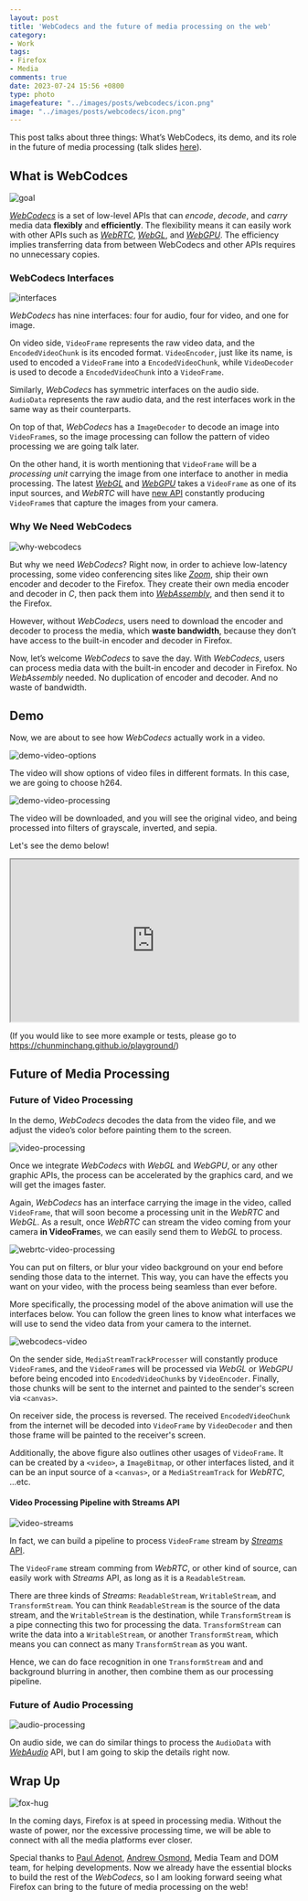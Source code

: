 ```yaml
---
layout: post
title: 'WebCodecs and the future of media processing on the web'
category:
- Work
tags:
- Firefox
- Media
comments: true
date: 2023-07-24 15:56 +0800
type: photo
imagefeature: "../images/posts/webcodecs/icon.png"
image: "../images/posts/webcodecs/icon.png"
---
```


This post talks about three things: What’s WebCodecs, its demo, and its role in the future of media processing (talk slides [here][slides]).

<!--read more-->

## What is WebCodces

![goal][goal]

[*WebCodecs*][webcodecs-api] is a set of low-level APIs that can *encode*, *decode*, and *carry* media data **flexibly** and **efficiently**. The flexibility means it can easily work with other APIs such as [*WebRTC*][webrtc-api], [*WebGL*][webgl-api], and [*WebGPU*][webgpu-api]. The efficiency implies transferring data from between WebCodecs and other APIs requires no unnecessary copies.

### WebCodecs Interfaces

![interfaces][interfaces]

*WebCodecs* has nine interfaces: four for audio, four for video, and one for image.

On video side, `VideoFrame` represents the raw video data, and the `EncodedVideoChunk` is its encoded format. `VideoEncoder`, just like its name, is used to encoded a `VideoFrame` into a `EncodedVideoChunk`, while `VideoDecoder` is used to decode a `EncodedVideoChunk` into a `VideoFrame`.

Similarly, *WebCodecs* has symmetric interfaces on the audio side. `AudioData` represents the raw audio data, and the rest interfaces work in the same way as their counterparts.

On top of that, *WebCodecs* has a `ImageDecoder` to decode an image into `VideoFrame`s, so the image processing can follow the pattern of video processing we are going talk later.

On the other hand, it is worth mentioning that `VideoFrame` will be a *processing unit* carrying the image from one interface to another in media processing. The latest [*WebGL*][videoframe-in-webgl] and [*WebGPU*][videoframe-in-webgpu] takes a `VideoFrame` as one of its input sources, and *WebRTC* will have [new API]([insertable-streams]) constantly producing `VideoFrame`s that capture the images from your camera.

### Why We Need WebCodecs

![why-webcodecs][why-webcodecs]

But why we need *WebCodecs*? Right now, in order to achieve low-latency processing, some video conferencing sites like [*Zoom*][zoom-hack], ship their own encoder and decoder to the Firefox. They create their own media encoder and decoder in *C*, then pack them into [*WebAssembly*][wasm], and then send it to the Firefox.

However, without *WebCodecs*, users need to download the encoder and decoder to process the media, which **waste bandwidth**, because they don’t have access to the built-in encoder and decoder in Firefox.

Now, let’s welcome *WebCodecs* to save the day. With *WebCodecs*, users can process media data with the built-in encoder and decoder in Firefox. No *WebAssembly* needed. No duplication of encoder and decoder. And no waste of bandwidth.

## Demo

Now, we are about to see how *WebCodecs* actually work in a video.

![demo-video-options][demo-video-options]

The video will show options of video files in different formats. In this case, we are going to choose h264.

![demo-video-processing][demo-video-processing]

The video will be downloaded, and you will see the original video, and being processed into filters of grayscale, inverted, and sepia.

Let's see the demo below!

<iframe id="odysee-iframe" style="width:100%; aspect-ratio:16 / 9;" src="https://odysee.com/%24/embed/%40cmchang%3A9%2Fwebcodecs-videodecoder-demo%3A0?r=BsRLJWBvcv3MTreGkwZjPR7dTNzfV3Hk&signature=759879aa5668803d4540a0d8652a8b6e8d12fb7b286eac25128201e6ce738e9c41f335699c67b5b89db1a392f5ddb9a1546858b6cd26b374c04f3e26427377cd&signature_ts=1753739841" allowfullscreen></iframe>

(If you would like to see more example or tests, please go to https://chunminchang.github.io/playground/)

## Future of Media Processing

### Future of Video Processing

In the demo, *WebCodecs* decodes the data from the video file, and we adjust the video’s color before painting them to the screen.

![video-processing][video-processing]

Once we integrate *WebCodecs* with *WebGL* and *WebGPU*, or any other graphic APIs, the process can be accelerated by the graphics card, and we will get the images faster.

Again, *WebCodecs* has an interface carrying the image in the video, called `VideoFrame`, that will soon become a processing unit in the *WebRTC* and *WebGL*. As a result, once *WebRTC* can stream the video coming from your camera **in VideoFrame**s, we can easily send them to *WebGL* to process.

![webrtc-video-processing][webrtc-video-processing]

You can put on filters, or blur your video background on your end before sending those data to the internet.
This way, you can have the effects you want on your video, with the process being seamless than ever before.

More specifically, the processing model of the above animation will use the interfaces below. You can follow the green lines to know what interfaces we will use to send the video data from your camera to the internet.

![webcodecs-video][webcodecs-video]

On the sender side, `MediaStreamTrackProcesser` will constantly produce `VideoFrame`s, and the `VideoFrame`s will be processed via *WebGL* or *WebGPU* before being encoded into `EncodedVideoChunk`s by `VideoEncoder`. Finally, those chunks will be sent to the internet and painted to the sender's screen via `<canvas>`.

On receiver side, the process is reversed. The received `EncodedVideoChunk` from the internet will be decoded into `VideoFrame` by `VideoDecoder` and then those frame will be painted to the receiver's screen.

Additionally, the above figure also outlines other usages of `VideoFrame`. It can be created by a `<video>`, a `ImageBitmap`, or other interfaces listed, and it can be an input source of a `<canvas>`, or a `MediaStreamTrack` for *WebRTC*, ...etc.
#### Video Processing Pipeline with Streams API

![video-streams][video-streams]

In fact, we can build a pipeline to process `VideoFrame` stream by [*Streams* API][streams-api].

The `VideoFrame` stream comming from *WebRTC*, or other kind of source, can easily work with *Streams* API, as long as it is a `ReadableStream`.

There are three kinds of *Streams*: `ReadableStream`, `WritableStream`, and `TransformStream`. You can think `ReadableStream` is the source of the data stream, and the `WritableStream` is the destination, while `TransformStream` is a pipe connecting this two for processing the data. `TransformStream` can write the data into a `WritableStream`, or another `TransformStream`, which means you can connect as many `TransformStream` as you want.

Hence, we can do face recognition in one `TransformStream` and
and background blurring in another, then combine them as our processing pipeline.

### Future of Audio Processing

![audio-processing][audio-processing]

On audio side, we can do similar things to process the `AudioData` with [*WebAudio*][webaudio-api] API, but I am going to skip the details right now.

## Wrap Up

![fox-hug][fox-hug]

In the coming days, Firefox is at speed in processing media. Without the waste of power, nor the excessive processing time, we will be able to connect with all the media platforms ever closer.

Special thanks to [Paul Adenot](https://github.com/padenot), [Andrew Osmond](https://github.com/aosmond), Media Team and DOM team, for helping developments. Now we already have the essential blocks to build the rest of the *WebCodecs*, so I am looking forward seeing what Firefox can bring to the future of media processing on the web!

[webcodecs-api]: https://developer.mozilla.org/en-US/docs/Web/API/WebCodecs_API
[webrtc-api]: https://developer.mozilla.org/en-US/docs/Web/API/WebRTC_API
[webgl-api]: https://developer.mozilla.org/en-US/docs/Web/API/WebGL_API
[webgpu-api]: https://developer.mozilla.org/en-US/docs/Web/API/WebGPU_API
[goal]: ../images/posts/webcodecs/webcodecs-goal.png "WebCodecs Goal"
[interfaces]: ../images/posts/webcodecs/interfaces.png "WebCodecs Interfaces"
[videoframe-in-webgl]: https://registry.khronos.org/webgl/specs/latest/1.0/#5.14 "VideoFrame in WebGL"
[videoframe-in-webgpu]: https://gpuweb.github.io/gpuweb/#external-texture-creation "VideoFrame in WebGPU"
[insertable-streams]: https://github.com/w3c/mediacapture-transform "Insertable Streams of Media"
[why-webcodecs]: ../images/posts/webcodecs/why-webcodecs.gif "Why WebCodecs"
[zoom-hack]: https://webrtchacks.com/zoom-avoids-using-webrtc/
[wasm]: https://developer.mozilla.org/en-US/docs/WebAssembly
[demo-video-options]: ../images/posts/webcodecs/webcodecs-video-options.png "Video Options in demo"
[demo-video-processing]: ../images/posts/webcodecs/webcodecs-processing-and-stat.png "Video Processings in demo"
[video-processing]: ../images/posts/webcodecs/webcodecs-video-processing.gif "Future of Video Processing"
[webrtc-video-processing]: ../images/posts/webcodecs/webrtc-webcodecs.gif "Future of Video Processing"
[webcodecs-video]: ../images/posts/webcodecs/webcodecs-video.png "Future of Video Processing Interfaces"
[video-streams]: ../images/posts/webcodecs/streams-api.png "Video Processing Pipeline with Streams API"
[streams-api]: https://developer.mozilla.org/en-US/docs/Web/API/Streams_API
[audio-processing]: ../images/posts/webcodecs/webcodecs-audio.png "Future of Audio Processing"
[webaudio-api]: https://developer.mozilla.org/en-US/docs/Web/API/Web_Audio_API
[fox-hug]: ../images/posts/webcodecs/fox-hug-media-platforms.png
[fx-webcodecs-July-25-2023]: https://github.com/mozilla/gecko-dev/tree/28f4536791dc9f145984ec9004102982ee6cc905/dom/media/webcodecs

[slides]: https://docs.google.com/presentation/d/1UNYg2RWDBNeazOUgoUJTes7VhYnEcG4wUDLoQOwIpC0/edit?usp=sharing